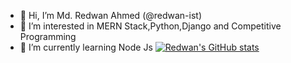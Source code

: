 - 👋 Hi, I’m Md. Redwan Ahmed (@redwan-ist)
- 👀 I’m interested in MERN Stack,Python,Django and Competitive Programming
- 🌱 I’m currently learning Node Js
[![Redwan's GitHub stats](https://github-readme-stats.vercel.app/api?username=redwan-ist)](https://github.com/anuraghazra/github-readme-stats)

<!---
redwan-ist/redwan-ist is a ✨ special ✨ repository because its `README.md` (this file) appears on your GitHub profile.
You can click the Preview link to take a look at your changes.
--->
